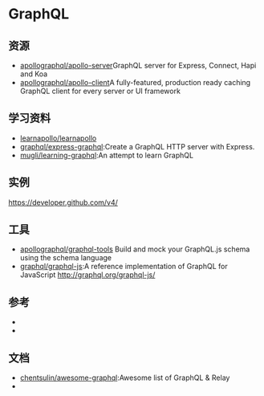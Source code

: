 # GraphQL

## 资源

- [apollographql/apollo-server](https://github.com/apollographql/apollo-server)GraphQL server for Express, Connect, Hapi and Koa
- [apollographql/apollo-client](https://github.com/apollographql/apollo-client)A fully-featured, production ready caching GraphQL client for every server or UI framework

## 学习资料

- [learnapollo/learnapollo](https://github.com/learnapollo/learnapollo)
- [graphql/express-graphql](https://github.com/graphql/express-graphql):Create a GraphQL HTTP server with Express.
- [mugli/learning-graphql](https://github.com/mugli/learning-graphql):An attempt to learn GraphQL

## 实例

<https://developer.github.com/v4/>

## 工具

- [apollographql/graphql-tools](https://github.com/apollographql/graphql-tools) Build and mock your GraphQL.js schema using the schema language
- [graphql/graphql-js](https://github.com/graphql/graphql-js):A reference implementation of GraphQL for JavaScript http://graphql.org/graphql-js/

## 参考

- [](http://graphql.org/)
- [](https://www.howtographql.com/)

## 文档

* [chentsulin/awesome-graphql](https://github.com/chentsulin/awesome-graphql):Awesome list of GraphQL & Relay
* []()
